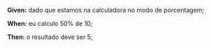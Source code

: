 **Given:** dado que estamos na calculadora no modo de porcentagem;

**When:** eu calculo 50% de 10;

**Then:** o resultado deve ser 5;